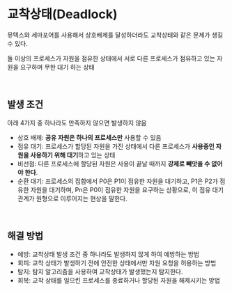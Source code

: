 # 교착상태(Deadlock)
뮤텍스와 세마포어를 사용해서 상호배제를 달성하더라도 교착상태와 같은 문제가 생길 수 있다. <p />
둘 이상의 프로세스가 자원을 점유한 상태에서 서로 다른 프로세스가 점유하고 있는 자원을 요구하며 무한 대기 하는 상태

<br />

## 발생 조건
아래 4가지 중 하나라도 만족하지 않으면 발생하지 않음 
- 상호 배제: **공유 자원은 하나의 프로세스만** 사용할 수 있음
- 점유 대기: 프로세스가 할당된 자원을 가진 상태에서 다른 프로세스가 **사용중인 자원을 사용하기 위해 대기**하고 있는 상태
- 비선점: 다른 프로세스에 할당된 자원은 사용이 끝날 때까지 **강제로 빼앗을 수 없어야 한다**.
- 순환 대기: 프로세스의 집합에서 P0은 P1이 점유한 자원을 대기하고, P1은 P2가 점유한 자원을 대기하며, Pn은 P0이 점유한 자원을 요구하는 상황으로, 이 점유 대기 관계가 원형으로 이루어지는 현상을 말한다. 

<br />

## 해결 방법
- 예방: 교착상태 발생 조건 중 하나라도 발생하지 않게 하여 예방하는 방법
- 회피: 교착 상태가 발생하기 전에 안전한 상태에서만 자원 요청을 허용하는 방법
- 탐지: 탐지 알고리즘을 사용하여 교착상태가 발생했는지 탐지한다.
- 회복: 교착 상태를 일으킨 프로세스를 종료하거나 할당된 자원을 해제시키는 방법


